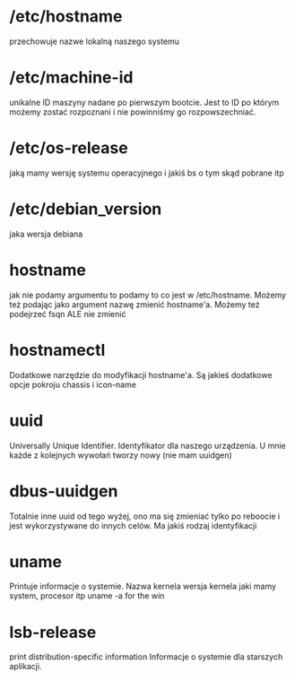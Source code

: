 # /etc/hostname
przechowuje nazwe lokalną naszego systemu
# /etc/machine-id
unikalne ID maszyny nadane po pierwszym bootcie. Jest to ID po którym możemy zostać rozpoznani i nie powinniśmy go rozpowszechniać. 
# /etc/os-release
jaką mamy wersję systemu operacyjnego i jakiś bs o tym skąd pobrane itp
# /etc/debian_version
jaka wersja debiana
# hostname
jak nie podamy argumentu to podamy to co jest w /etc/hostname. Możemy też podając jako argument nazwę zmienić hostname'a. Możemy też podejrzeć fsqn ALE nie zmienić
# hostnamectl
Dodatkowe narzędzie do modyfikacji hostname'a. Są jakieś dodatkowe opcje pokroju chassis i icon-name
# uuid
Universally Unique Identifier. Identyfikator dla naszego urządzenia. U mnie każde z kolejnych wywołań tworzy nowy (nie mam uuidgen)
# dbus-uuidgen
Totalnie inne uuid od tego wyżej, ono ma się zmieniać tylko po reboocie i jest wykorzystywane do innych celów. Ma jakiś rodzaj identyfikacji 
# uname
Printuje informacje o systemie.
Nazwa kernela
wersja kernela
jaki mamy system, procesor itp
uname -a for the win
# lsb-release
print distribution-specific information
Informacje o systemie dla starszych aplikacji.
